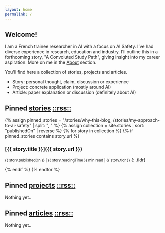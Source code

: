 ```yaml
---
layout: home
permalink: /
---
```


## Welcome!

I am a French trainee researcher in AI with a focus on AI Safety. I’ve had diverse experience in research, education and industry. 
I’ll outline this in a forthcoming story, "A Convoluted Study Path", giving insight into my career aspiration. 
More on me in the [About](/about) section.

You'll find here a collection of stories, projects and articles.

- Story: personal thought, claim, discussion or experience 
- Project: concrete application (mostly around AI)
- Article: paper explanation or discussion (definitely about AI)

## Pinned [stories](/stories/)  [::rss::](/stories/feed.xml)

{% assign pinned_stories = "/stories/why-this-blog, /stories/my-approach-to-ai-safety" | split: ", " %}
{% assign collection = site.stories | sort: "publishedOn" | reverse %}
{% for story in collection %}
{% if pinned_stories contains story.url %}

### [{{ story.title }}]({{ story.url }})
<small class="date">{{ story.publishedOn }} </small><small>| {{ story.readingTime }} min read</small><small> | {{ story.tldr }}</small>
{: .tldr}

{% endif %}
{% endfor %}

## Pinned [projects](/projects/) [::rss::](/projects/feed.xml)

Nothing yet..

## Pinned [articles](/articles/) [::rss::](/articles/feed.xml)

Nothing yet..